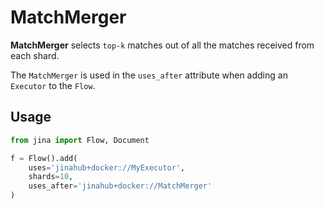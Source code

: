 # MatchMerger

**MatchMerger** selects `top-k` matches out of all the matches received from each shard.

The `MatchMerger` is used in the `uses_after` attribute when adding an `Executor` to the `Flow`.

## Usage

```python
from jina import Flow, Document

f = Flow().add(
    uses='jinahub+docker://MyExecutor', 
    shards=10,
    uses_after='jinahub+docker://MatchMerger'
)
```

